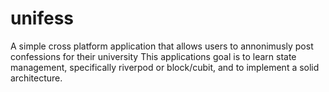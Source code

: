 # unifess

A simple cross platform application that allows users to annonimusly post confessions for their university
This applications goal is to learn state management, specifically riverpod or block/cubit, and to implement a solid architecture.

